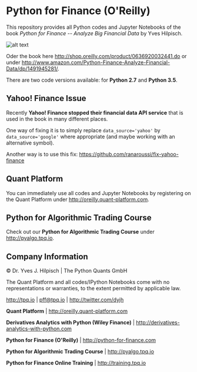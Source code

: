 # Python for Finance (O'Reilly)

This repository provides all Python codes and Jupyter Notebooks of the book _Python for Finance -- Analyze Big Financial Data_ by Yves Hilpisch.

![alt text](http://hilpisch.com/python_for_finance.png "Book Cover")

Oder the book here http://shop.oreilly.com/product/0636920032441.do or under http://www.amazon.com/Python-Finance-Analyze-Financial-Data/dp/1491945281/.

There are two code versions available: for **Python 2.7** and **Python 3.5**.

## Yahoo! Finance Issue

Recently **Yahoo! Finance stopped their financial data API service** that is used in the book in many different places.

One way of fixing it is to simply replace `data_source='yahoo'` by `data_source='google'` where appropriate (and maybe working with an alternative symbol). 

Another way is to use this fix: https://github.com/ranaroussi/fix-yahoo-finance

## Quant Platform

You can immediately use all codes and Jupyter Notebooks by registering on the Quant Platform under http://oreilly.quant-platform.com.

## Python for Algorithmic Trading Course

Check out our **Python for Algorithmic Trading Course** under http://pyalgo.tpq.io.

## Company Information

© Dr. Yves J. Hilpisch \| The Python Quants GmbH

The Quant Platform and all codes/IPython Notebooks come with no representations or warranties, to the extent permitted by applicable law.

http://tpq.io \| pff@tpq.io \|
http://twitter.com/dyjh

**Quant Platform** \| http://oreilly.quant-platform.com

**Derivatives Analytics with Python (Wiley Finance)** \|
http://derivatives-analytics-with-python.com

**Python for Finance (O'Reilly)** \|
http://python-for-finance.com

**Python for Algorithmic Trading Course** \|
http://pyalgo.tpq.io

**Python for Finance Online Training** \|
http://training.tpq.io
